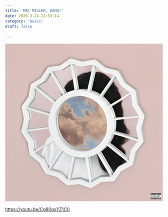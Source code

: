 ```yaml
---
title: 'MAC MILLER, DANG!'
date: 2020-3-24 22:53:14
category: 'music'
draft: false

---
```


![](./images/dang.jpg)

https://youtu.be/Cg90gxYZ1C0

